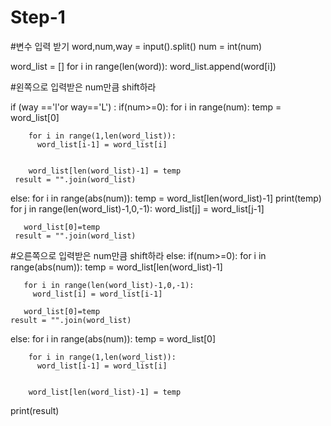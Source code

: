 # Step-1

#변수 입력 받기
  word,num,way = input().split()
  num = int(num)

  word_list = []
  for i in range(len(word)):
    word_list.append(word[i])


#왼쪽으로 입력받은 num만큼 shift하라

if (way =='l'or way=='L') :
   if(num>=0):
     for i in range(num):
        temp = word_list[0]

        for i in range(1,len(word_list)):
          word_list[i-1] = word_list[i]
   

        word_list[len(word_list)-1] = temp
     result = "".join(word_list)
     
   else:
     for i in range(abs(num)):
       temp = word_list[len(word_list)-1]
       print(temp)
       for j in range(len(word_list)-1,0,-1):
         word_list[j] = word_list[j-1]
        
       word_list[0]=temp
     result = "".join(word_list)
     
     
#오른쪽으로 입력받은 num만큼 shift하라
else:
  if(num>=0):
    for i in range(abs(num)):
       temp = word_list[len(word_list)-1]
       
       for i in range(len(word_list)-1,0,-1):
         word_list[i] = word_list[i-1]
        
       word_list[0]=temp
    result = "".join(word_list)
    
  else:
    for i in range(abs(num)):
        temp = word_list[0]

        for i in range(1,len(word_list)):
          word_list[i-1] = word_list[i]
   

        word_list[len(word_list)-1] = temp
      

print(result)
